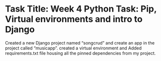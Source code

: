 # Task Title: Week 4 Python Task: Pip, Virtual environments and intro to Django

Created a new Django project named “songcrud” and create an app in the project called “musicapp”. created a virtual environment and Added requirements.txt file housing all the pinned dependencies from my project.
